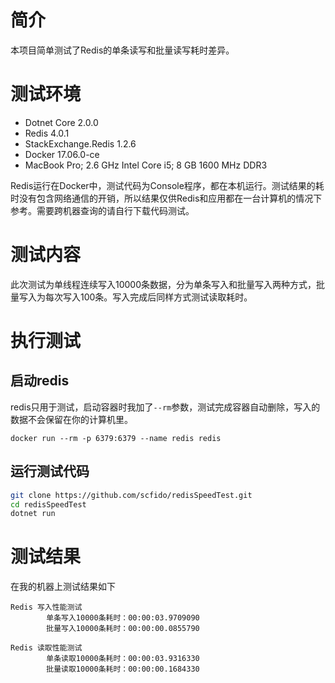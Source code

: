 # 简介
本项目简单测试了Redis的单条读写和批量读写耗时差异。

# 测试环境
* Dotnet Core 2.0.0
* Redis 4.0.1
* StackExchange.Redis 1.2.6
* Docker 17.06.0-ce
* MacBook Pro; 2.6 GHz Intel Core i5; 8 GB 1600 MHz DDR3

Redis运行在Docker中，测试代码为Console程序，都在本机运行。测试结果的耗时没有包含网络通信的开销，所以结果仅供Redis和应用都在一台计算机的情况下参考。需要跨机器查询的请自行下载代码测试。

# 测试内容
此次测试为单线程连续写入10000条数据，分为单条写入和批量写入两种方式，批量写入为每次写入100条。写入完成后同样方式测试读取耗时。

# 执行测试

## 启动redis  
redis只用于测试，启动容器时我加了`--rm`参数，测试完成容器自动删除，写入的数据不会保留在你的计算机里。
```
docker run --rm -p 6379:6379 --name redis redis
```

## 运行测试代码
```sh
git clone https://github.com/scfido/redisSpeedTest.git
cd redisSpeedTest
dotnet run
```

# 测试结果
在我的机器上测试结果如下
```
Redis 写入性能测试
        单条写入10000条耗时：00:00:03.9709090
        批量写入10000条耗时：00:00:00.0855790

Redis 读取性能测试
        单条读取10000条耗时：00:00:03.9316330
        批量读取10000条耗时：00:00:00.1684330
```